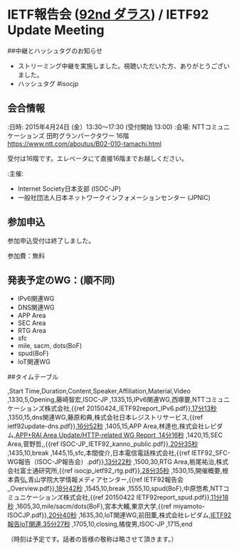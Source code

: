# IETF報告会 ([92nd ダラス](http://www.ietf.org/meeting/92/)) / IETF92 Update Meeting

##中継とハッシュタグのお知らせ
*  ストリーミング中継を実施しました。視聴いただいた方、ありがとうございました。
*  ハッシュタグ  #isocjp


## 会合情報
:日時: 2015年4月24日 (金）13:30〜17:30 (受付開始 13:00)
:会場: NTTコミュニケーションズ 田町グランパークタワー 16階   　https://www.ntt.com/aboutus/B02-010-tamachi.html

受付は16階です。エレベータにて直接16階までお越しください。

:主催:
* Internet Society日本支部 (ISOC-JP)
* 一般社団法人日本ネットワークインフォメーションセンター (JPNIC)


## 参加申込
参加申込受付は終了しました。

参加費：無料

## 発表予定のWG：(順不同)
* IPv6関連WG
* DNS関連WG
* APP Area
* SEC Area
* RTG Area
* sfc
* mile, sacm, dots(BoF)
* spud(BoF)
* IoT関連WG

##タイムテーブル

,Start Time,Duration,Content,Speaker,Affiliation,Material,Video
,1330,5,Opening,藤崎智宏,ISOC-JP
,1335,15,IPv6関連WG,西塚要,NTTコミュニケーションズ株式会社,{{ref 20150424_IETF92report_IPv6.pdf}},[17分13秒](https://www.nic.ad.jp/ja/materials/ietf-report/20150424/20150424-nishizuka.html)
,1350,15,dns関連WG,藤原和典,株式会社日本レジストリサービス,{{ref ietf92update-dns.pdf}},[16分52秒](https://www.nic.ad.jp/ja/materials/ietf-report/20150424/20150424-fujiwara.html)
,1405,15,APP Area,林達也,株式会社レピダム,[APP+RAI Area Update/HTTP-related WG Report ](https://speakerdeck.com/lef/app-plus-rai-area-update-http-related-wg-report-ietf92),[14分16秒](https://www.nic.ad.jp/ja/materials/ietf-report/20150424/20150424-hayashi.html)
,1420,15,SEC Area,菅野哲,,{{ref ISOC-JP_IETF92_kanno_public.pdf}},[20分35秒](https://www.nic.ad.jp/ja/materials/ietf-report/20150424/20150424-kanno.html)
,1435,10,break
,1445,15,sfc,本間俊介,日本電信電話株式会社,{{ref IETF92_SFC-WG報告（ISOC-JP報告会）.pdf}},[13分22秒](https://www.nic.ad.jp/ja/materials/ietf-report/20150424/20150424-honma.html)
,1500,30,RTG Area,栃尾祐治,株式会社富士通研究所,{{ref isocjp_ietf92_rtg.pdf}},[28分35秒](https://www.nic.ad.jp/ja/materials/ietf-report/20150424/20150424-tochio.html)
,1530,15,開催概要,根本貴弘,青山学院大学情報メディアセンター,{{ref IETF92報告会_Overview.pdf}},[18分42秒](https://www.nic.ad.jp/ja/materials/ietf-report/20150424/20150424-nemoto.html)
,1545,10,break
,1555,10,spud(BoF),中原悠希,NTTコミュニケーションズ株式会社,{{ref 20150422 IETF92report_spud.pdf}},[11分18秒](https://www.nic.ad.jp/ja/materials/ietf-report/20150424/20150424-nakahara.html)
,1605,30,mile/sacm/dots(BoF),宮本大輔,東京大学,{{ref miyamoto-ISOCJP.pdf}},[20分40秒](https://www.nic.ad.jp/ja/materials/ietf-report/20150424/20150424-miyamoto.html)
,1635,30,IoT関連WG,前田薫,株式会社レピダム,[IETF92報告IoT関連](http://www.slideshare.net/KaoruMaeda/ietf92-iot),[35分27秒](https://www.nic.ad.jp/ja/materials/ietf-report/20150424/20150424-maeda.html)
,1705,10,closing,橘俊男,ISOC-JP
,1715,end

（時刻は予定です。話者の皆様の敬称は略させて頂きます。）